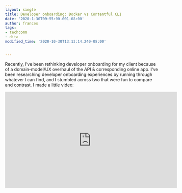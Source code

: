 ```yaml
---
layout: single
title: Developer onboarding: Docker vs Contentful CLI
date: '2020-1-30T09:55:00.001-08:00'
author: frances
tags:
- techcomm
- dita
modified_time: '2020-10-30T13:13:14.240-08:00'


---
```


Recently, I've been rethinking developer onboarding for my client because of a domain-model/UX overhaul of the API & corresponding online app.
I've been researching developer onboarding experiences by running through whatever I can find, and I stumbled across two that were fun to compare and contrast.
I made a little video:

 
<iframe width="560" height="315" src="https://www.youtube.com/embed/JDelY-_T-pc" frameborder="0" allow="accelerometer; autoplay; clipboard-write; encrypted-media; gyroscope; picture-in-picture" allowfullscreen></iframe>
